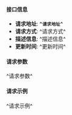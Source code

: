 
#### 接口信息
- **请求地址**: <span id="copy" style="cursor: pointer;">**`^请求地址^`**</span><span id="success" style="display: none; color:gray; margin-left:10px; ">复制成功&#x2705; </span> 
- **请求方式**: ^请求方式^
- **描述信息**: ^描述信息^
- **更新时间**: ^更新时间^

#### 请求参数
<!-- |名称|类型|必填|说明|
|-|-|:-:|-|-| -->
^请求参数^

#### 请求示例
^请求示例^

<script>
document.addEventListener('DOMContentLoaded', ()=> {
    var elementA = document.getElementById('copy');
    var elementB = document.getElementById('success');
    elementA.addEventListener('click', () => {
      var textToCopy = elementA.textContent || elementA.innerHTML;
      navigator.clipboard.writeText(textToCopy).then(()=> 
    {
       elementB.style.display = 'inline';
                 setTimeout(function() {
               elementB.style.display = 'none';
          }, 1000);
    }
  )
     });
});
</script>